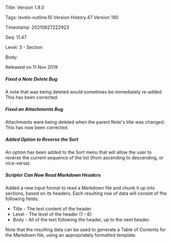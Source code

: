 Title:  Version 1.9.0

Tags:   levels-outline.10 Version History.47 Version 190

Timestamp: 20210627222923

Seq:    11.47

Level:  3 - Section

Body: 

Released on 11 Nov 2019
 
##### Fixed a Note Delete Bug

A note that was being deleted would sometimes be immediately re-added. This has been corrected. 

 
##### Fixed an Attachments Bug

Attachments were being deleted when the parent Note's title was changed. This has now been corrected. 

 
##### Added Option to Reverse the Sort

An option has been added to the Sort menu that will allow the user to reverse the current sequence of the list (from ascending to descending, or vice-versa).

 
##### Scripter Can Now Read Markdown Headers

Added a new input format to read a Markdown file and chunk it up into sections, based on its headers. Each resulting row of data will consist of fhe following fields:

* Title - The text content of the header
* Level - The level of the header (1 - 6)
* Body - All of the text following the header, up to the next header. 

Note that the resulting data can be used to generate a Table of Contents for the Markdown file, using an appropriately formatted template.
